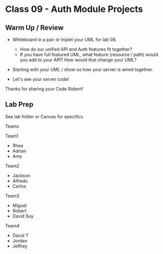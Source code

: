 # Class 09 - Auth Module Projects

## Warm Up / Review

* Whiteboard in a pair or triplet your UML for lab 08.
  * How do our unified API and Auth features fit together?
  * If you have full featured UML, what feature (resource / path) would you add to your API?  How would that change your UML?

* Starting with your UML / show us how your server is wired together.
* Let's see your server code!

Thanks for sharing your Code Robert!

## Lab Prep

See lab folder or Canvas for specifics.

Teams

Team1
* Rhea
* Adrian
* Amy

Team2
* Jackson
* Alfredo
* Carlos

Team3
* Miguel
* Robert
* David Suy

Team4
* David T
* Jordan
* Jeffrey
